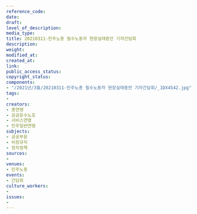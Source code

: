 ```yaml
---
reference_code: 
date: 
draft: 
level_of_description: 
media_type: 
title: 20210311-민주노총 필수노동자 현장실태증언 기자간담회
description: 
weight: 
modified_at: 
created_at: 
link: 
public_access_status: 
copyright_status: 
components:
- "/2021년/3월/20210311-민주노총 필수노동자 현장실태증언 기자간담회/_1DX4542.jpg"
tags:
- 
creators:
- 총연맹
- 공공운수노조
- 서비스연맹
- 민주일반연맹
subjects:
- 공공부문
- 비정규직
- 정치정책
sources:
- 
venues:
- 민주노총
events:
- 간담회
culture_workers:
- 
issues:
- 
---
```

